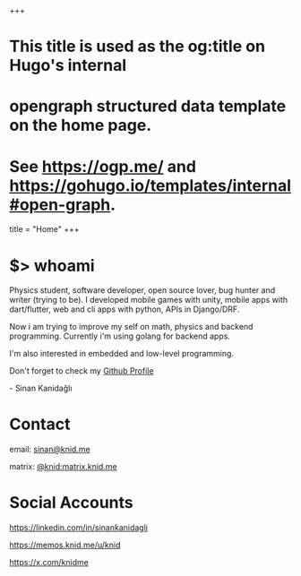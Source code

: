 +++
# This title is used as the og:title on Hugo's internal
# opengraph structured data template on the home page.
# See https://ogp.me/ and https://gohugo.io/templates/internal#open-graph.
title = "Home"
+++

# $> whoami

Physics student, software developer, open source lover, bug hunter and writer (trying to be). I developed mobile games with unity, mobile apps with dart/flutter, web and cli apps with python, APIs in Django/DRF.

Now i am trying to improve my self on math, physics and backend programming. Currently i'm using golang for backend apps.

I'm also interested in embedded and low-level programming.

Don't forget to check my [Github Profile](https://github.com/knid)

\- Sinan Kanidağlı

# Contact

email: sinan@knid.me

matrix: [@knid:matrix.knid.me](https://matrix.to/#/@knid:matrix.knid.me)


# Social Accounts

https://linkedin.com/in/sinankanidagli

https://memos.knid.me/u/knid

https://x.com/knidme
